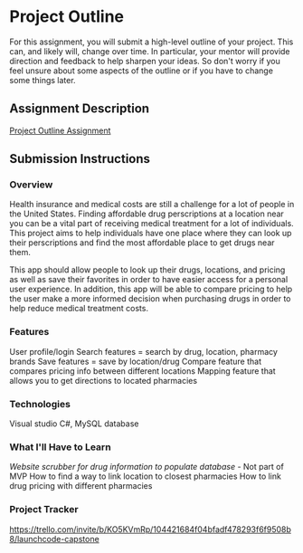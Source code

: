 # Project Outline
For this assignment, you will submit a high-level outline of your project. This can, and likely will, change over time. In particular, your mentor will provide direction and feedback to help sharpen your ideas. So don't worry if you feel unsure about some aspects of the outline or if you have to change some things later.

## Assignment Description
[Project Outline Assignment](https://education.launchcode.org/liftoff/modules/assignments/project-outline)

## Submission Instructions

### Overview
Health insurance and medical costs are still a challenge for a lot of people in the United States. Finding affordable drug perscriptions at a location near you can be
a vital part of receiving medical treatment for a lot of individuals. This project aims to help individuals have one place where they can look up their perscriptions and
find the most affordable place to get drugs near them.

This app should allow people to look up their drugs, locations, and pricing as well as save their favorites in order to have easier access for a personal user experience.
In addition, this app will be able to compare pricing to help the user make a more informed decision when purchasing drugs in order to help reduce medical treatment costs.

### Features
User profile/login
Search features = search by drug, location, pharmacy brands
Save features = save by location/drug
Compare feature that compares pricing info between different locations 
Mapping feature that allows you to get directions to located pharmacies
### Technologies
Visual studio C#, MySQL database
### What I'll Have to Learn
*Website scrubber for drug information to populate database* - Not part of MVP
How to find a way to link location to closest pharmacies
How to link drug pricing with different pharmacies
### Project Tracker
https://trello.com/invite/b/KO5KVmRp/104421684f04bfadf478293f6f9508b8/launchcode-capstone
